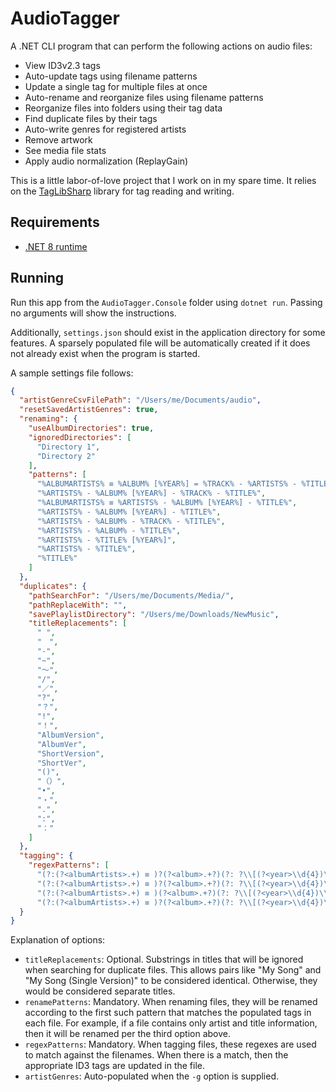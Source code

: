 # AudioTagger

A .NET CLI program that can perform the following actions on audio files:

- View ID3v2.3 tags
- Auto-update tags using filename patterns
- Update a single tag for multiple files at once
- Auto-rename and reorganize files using filename patterns
- Reorganize files into folders using their tag data
- Find duplicate files by their tags
- Auto-write genres for registered artists
- Remove artwork
- See media file stats
- Apply audio normalization (ReplayGain)

This is a little labor-of-love project that I work on in my spare time. It relies on the [TagLibSharp](https://github.com/mono/taglib-sharp) library for tag reading and writing.

## Requirements

- [.NET 8 runtime](https://dotnet.microsoft.com/en-us/download/dotnet/8.0)

## Running

Run this app from the `AudioTagger.Console` folder using `dotnet run`. Passing no arguments will show the instructions.

Additionally, `settings.json` should exist in the application directory for some features. A sparsely populated file will be automatically created if it does not already exist when the program is started.

A sample settings file follows:

```json
{
  "artistGenreCsvFilePath": "/Users/me/Documents/audio",
  "resetSavedArtistGenres": true,
  "renaming": {
    "useAlbumDirectories": true,
    "ignoredDirectories": [
      "Directory 1",
      "Directory 2"
    ],
    "patterns": [
      "%ALBUMARTISTS% ≡ %ALBUM% [%YEAR%] = %TRACK% - %ARTISTS% - %TITLE%",
      "%ARTISTS% - %ALBUM% [%YEAR%] - %TRACK% - %TITLE%",
      "%ALBUMARTISTS% ≡ %ARTISTS% - %ALBUM% [%YEAR%] - %TITLE%",
      "%ARTISTS% - %ALBUM% [%YEAR%] - %TITLE%",
      "%ARTISTS% - %ALBUM% - %TRACK% - %TITLE%",
      "%ARTISTS% - %ALBUM% - %TITLE%",
      "%ARTISTS% - %TITLE% [%YEAR%]",
      "%ARTISTS% - %TITLE%",
      "%TITLE%"
    ]
  },
  "duplicates": {
    "pathSearchFor": "/Users/me/Documents/Media/",
    "pathReplaceWith": "",
    "savePlaylistDirectory": "/Users/me/Downloads/NewMusic",
    "titleReplacements": [
      " ",
      "　",
      "-",
      "~",
      "〜",
      "/",
      "／",
      "?",
      "？",
      "!",
      "！",
      "AlbumVersion",
      "AlbumVer",
      "ShortVersion",
      "ShortVer",
      "()",
      "（）",
      "•",
      "・",
      ".",
      ":",
      "："
    ]
  },
  "tagging": {
    "regexPatterns": [
      "(?:(?<albumArtists>.+) ≡ )?(?<album>.+?)(?: ?\\[(?<year>\\d{4})\\])? = (?<trackNo>\\d+) [–-] (?<artists>.+?) [–-] (?<title>.+)(?=\\.m4a)",
      "(?:(?<albumArtists>.+) ≡ )?(?<album>.+?)(?: ?\\[(?<year>\\d{4})\\])? = (?<trackNo>\\d{1,3}) [–-] (?<title>.+)(?=\\.m4a)",
      "(?:(?<albumArtists>.+) ≡ )(?<album>.+?)(?: ?\\[(?<year>\\d{4})\\])? = (?<artists>.+?) [–-] (?<title>.+)(?=\\.m4a)",
      "(?:(?<albumArtists>.+) ≡ )?(?<album>.+?)(?: ?\\[(?<year>\\d{4})\\])? = (?<title>.+)(?=\\.m4a)",    ]
  }
}
```

Explanation of options:
- `titleReplacements`: Optional. Substrings in titles that will be ignored when searching for duplicate files. This allows pairs like "My Song" and "My Song (Single Version)" to be considered identical. Otherwise, they would be considered separate titles.
- `renamePatterns`: Mandatory. When renaming files, they will be renamed according to the first such pattern that matches the populated tags in each file. For example, if a file contains only artist and title information, then it will be renamed per the third option above.
- `regexPatterns`: Mandatory. When tagging files, these regexes are used to match against the filenames. When there is a match, then the appropriate ID3 tags are updated in the file.
- `artistGenres`: Auto-populated when the `-g` option is supplied.
